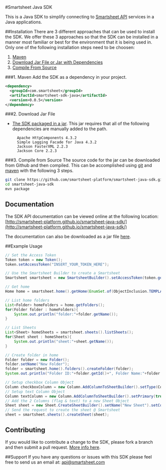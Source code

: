 #Smartsheet Java SDK

This is a Java SDK to simplify connecting to [Smartsheet API](http://www.smartsheet.com/developers/api-documentation) services in a Java applications.

##Installation
There are 3 different approaches that can be used to install the SDK. We offer these 3 approaches so that the SDK can be installed in a manner most familiar or best for the environment that it is being used in. Only one of the following installation steps need to be choosen:

1. [Maven](#1-maven)
2. [Download Jar File or Jar with Dependencies](#2-download-jar-file)
3. [Compile From Source](#3-compile-from-source)

###1. Maven
Add the SDK as a dependency in your project.

```xml
<dependency>
  <groupId>com.smartsheet</groupId>
  <artifactId>smartsheet-sdk-java</artifactId>
  <version>0.0.5</version>
</dependency>
```

###2. Download Jar File
<!--* [The SDK packaged in a jar with Dependencies](https://oss.sonatype.org/service/local/artifact/maven/redirect?r=releases&g=com.smartsheet&a=smartsheet-sdk-java&v=LATEST) built in.-->
* [The SDK packaged in a jar](https://oss.sonatype.org/service/local/artifact/maven/redirect?r=releases&g=com.smartsheet&a=smartsheet-sdk-java&v=LATEST). This jar requires that all of the following dependencies are manually added to the path.

        Apache HttpComponents 4.3.2
        Simple Logging Facade for Java 4.3.2
        Jackson FasterXML 2.2.3
        Jackson Core 2.2.3

###3. Compile from Source
The source code for the jar can be downloaded from Github and then compiled. This can be accomplished using [git](http://git-scm.com/) and [maven](http://maven.apache.org/) with the following 3 steps.

```bash
git clone https://github.com/smartsheet-platform/smartsheet-java-sdk.git
cd smartsheet-java-sdk
mvn package
```

## Documentation
The SDK API documentation can be viewed online at the following location: [http://smartsheet-platform.github.io/smartsheet-java-sdk/](http://smartsheet-platform.github.io/smartsheet-java-sdk/)

The documentation can also be downloaded as a jar file [here](https://oss.sonatype.org/service/local/artifact/maven/redirect?r=releases&g=com.smartsheet&a=smartsheet-sdk-java-sources&v=LATEST).

##Example Usage

```java
// Set the Access Token
Token token = new Token();
token.setAccessToken("INSERT_YOUR_TOKEN_HERE");

// Use the Smartsheet Builder to create a Smartsheet
Smartsheet smartsheet = new SmartsheetBuilder().setAccessToken(token.getAccessToken()).build();

// Get home
Home home = smartsheet.home().getHome(EnumSet.of(ObjectInclusion.TEMPLATES));

// List home folders
List<Folder> homeFolders = home.getFolders();
for(Folder folder : homeFolders){
    System.out.println("folder:"+folder.getName());
}

// List Sheets
List<Sheet> homeSheets = smartsheet.sheets().listSheets();
for(Sheet sheet : homeSheets){
    System.out.println("sheet:"+sheet.getName());
}

// Create folder in home
Folder folder = new Folder();
folder.setName("New Folder");
folder = smartsheet.home().folders().createFolder(folder);
System.out.println("Folder ID:"+folder.getId()+", Folder Name:"+folder.getName());

// Setup checkbox Column Object
Column checkboxColumn = new Column.AddColumnToSheetBuilder().setType(ColumnType.CHECKBOX).setTitle("Finished").build();
// Setup text Column Object
Column textColumn = new Column.AddColumnToSheetBuilder().setPrimary(true).setTitle("To Do List").setType(ColumnType.TEXT_NUMBER).build();
// Add the 2 Columns (flag & text) to a new Sheet Object
Sheet sheet = new Sheet.CreateSheetBuilder().setName("New Sheet").setColumns(Arrays.asList(checkboxColumn, textColumn)).build();
// Send the request to create the sheet @ Smartsheet
sheet = smartsheet.sheets().createSheet(sheet);
```

## Contributing
If you would like to contribute a change to the SDK, please fork a branch and then submit a pull request. [More info here](https://help.github.com/articles/using-pull-requests).

##Support
If you have any questions or issues with this SDK please feel free to send us an email at: api@smartsheet.com

